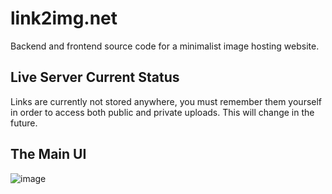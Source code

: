 # link2img.net

Backend and frontend source code for a minimalist image hosting website. 

## Live Server Current Status 
Links are currently not stored anywhere, you must remember them yourself in order to access both public and private uploads. This will change in the future.

## The Main UI
![image](https://github.com/user-attachments/assets/9819cefc-b3a1-4c04-9f40-e64adf2f0283)
